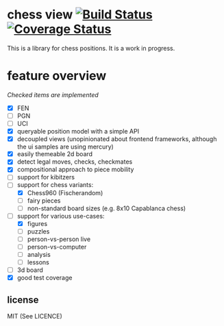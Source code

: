 # chess view [![Build Status](https://travis-ci.org/humanchimp/chessview.svg?branch=master)](https://travis-ci.org/humanchimp/chessview) [![Coverage Status](https://coveralls.io/repos/humanchimp/chessview/badge.png)](https://coveralls.io/r/humanchimp/chessview)

This is a library for chess positions. It is a work in progress.

# feature overview
_Checked items are implemented_

- [x] FEN
- [ ] PGN
- [ ] UCI
- [x] queryable position model with a simple API
- [x] decoupled views (unopinionated about frontend frameworks, although the ui samples are using mercury)
- [x] easily themeable 2d board
- [x] detect legal moves, checks, checkmates
- [x] compositional approach to piece mobility
- [ ] support for kibitzers
- [ ] support for chess variants:
  - [x] Chess960 (Fischerandom)
  - [ ] fairy pieces
  - [ ] non-standard board sizes (e.g. 8x10 Capablanca chess)
- [ ] support for various use-cases:
  - [x] figures
  - [ ] puzzles
  - [ ] person-vs-person live
  - [ ] person-vs-computer
  - [ ] analysis
  - [ ] lessons
- [ ] 3d board
- [x] good test coverage

## license

MIT (See LICENCE)
